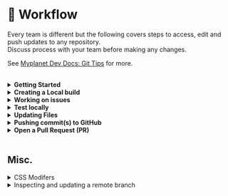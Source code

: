 # 🤝 Workflow

Every team is different but the following covers steps to access, edit and push updates to any repository.<br>Discuss process with your team before making any changes. 

See [Myplanet Dev Docs: Git Tips](https://github.com/myplanetdigital/dev-docs/blob/master/wiki/GitTips.md) for more.
<br><br>

<details>
  <summary><strong>Getting Started</strong></summary>

## 0. Run XCode

- go to mac store and download/install xcode

## 1. Generate SSH Key (one-time step)
An SSH key is an access credential in the SSH protocol. Its function is similar to that of user names and passwords, but the keys are primarily used for automated processes and for implementing single sign-on by system administrators and power users.

[Tutorial](https://docs.github.com/en/github/authenticating-to-github/adding-a-new-ssh-key-to-your-github-account)

Generate a key

```$ ssh-keygen -t rsa```

Navigate to ssh folder

```cd ~/.ssh```

View files

```ls -la```

Copy key to file

```pbcopy < ~/.ssh/id_rsa.pub```

## 2. Update Permissions

Ensure you have access to push updates

`sudo chown -R $USER /usr/local/lib/node_modules`

---
</details>  

<details>
  <summary><strong>Creating a Local build</strong></summary>
  
## 1. Setup environment

Create a new file in your root folder of your fork and name it `.env`

> In most cases, you require a `.env` file

> These keys are stored in Contentful. Ask your team for permission to get the key.

<br>

## 2. Check scripts for instructions

Check the root folder for a `package.json` file. This will include any notes and install details.


## 3. (DEPRECATED) Create a Fork from the main branch

Most commonly, forks are used to either propose changes to someone else's project or to use someone else's project as a starting point for your own idea.

### Fork using GitHub GUI

* On GitHub, navigate to the master repository.

* In the top-right corner of the page, click **Fork**.

### Fork using Terminal

Fork the main branch and clone it.

```
git clone git@github.com:[gitusername]/ecx-portal.git
```

### Add Remote Forks

If you want to review other people's branches/PR you can add their forks locally:

```
git remote add Sheril git@github.com:Sheril/ecx-portal.git
```

Fetch that user to update all of that user's branch

```
git fetch Sheril
```

Check out that user's branch

```
git checkout Sheril/ECX-XXX--branch
```

### (DEPRECATED - no longer required) Upstream

Add a version of upstream to keep your fork updated:

```
git remote add upstream git@github.com:myplanetdigital/ecx-portal.git
```

Fetch latest version of upstream

```
git fetch upstream
```

Updating local branch with upstream's master:

```
git fetch upstream
git rebase upstream/master
... resolve any conflicts
git push -f
```

Creating new branches from upstream's master.

**Method 1**

```
git checkout master
git fetch upstream
git rebase upstream/master
git checkout -b ECX-XXX--new-branch
```

**Method 2**

```
git fetch upstream
git checkout upstream/master
git checkout -b ECX-XXX--new-branch
```

---
</details>

<details>
  <summary><strong>Working on issues</strong></summary>

## Create a new issue

Issues can be used to keep track of bugs, enhancements, or other requests. If an issue for the bug identified does not exist, create one

### Useful Links

[Myplanet Issue Template]()

[Git Documentation](https://docs.github.com/en/enterprise/2.15/user/articles/creating-an-issue)


## Create a new branch to work on the issue(s)

1. Update your Forked origin/master with upstream/master

`git pull upstream master`

2. Create a new branch from master

`git checkout -b '123--new-branch' master`


> A new branch should be created (from master) for each unique issue.

> Reference the issue number in the name of the new branch you will create

> Ensure Master is updated before branching

> Replace 123--new-branch with the issue number and the desired branch name

> Branches should be named clearly based on the context of the issue. 


### More options

```
# View your branches
git branch

# View Remote branches
git remote -v

# Switch branches
git checkout 123--new-branch

# Delete a branch
git branch -D 123--new-branch

# Switch to master
git checkout master
```

---
</details>

<details>
  <summary><strong>Test locally</strong></summary>

* Before running the build, check for new packages on upstream/master (from other dev tickets for eg.)

`yarn install`

* Remove shared cache files.

`yarn cache clean`

* Build the site.

`yarn build`

* Start the server.

`yarn start`

---
</details>

<details>
  <summary><strong>Updating Files</strong></summary>

## Make changes to desired file(s)
* Open Project folder in text editor (Atom)
* Locate target file and make changes as needed

Once changes have been made, run/refresh the build to test using the steps in the [previous section](workflow.md)

## Add changes
Once you have modified existing files or added new files to the project, you can add them to your local repository, which we can do with the git add command. Let’s add the -A flag to add all changes that we have made:

* Check the status of the working directory

`git status`

* Add all changes in working dir.

`git add -A`

`git add .`

`git add src`

* Compare branches

`git diff`

* Add specific files. Only that file is added to commit

`git add file_name`

* Revert/Reset to last commit

`git reset head`

See [Troubleshooting](https://github.com/jacquesramphal/ui-dev-docs/wiki/Troubleshooting) steps to rebase branch and fix commit issues where multiple commits are displayed in error.

## Commit Changes
Next, we’ll want to record the changes that we made to the repository

`git commit`

## Adding Commit Message
The commit message is an important aspect of your code contribution; it helps the other contributors fully understand the change you have made, why you made it, and how significant it is. Additionally, commit messages provide a historical record of the changes for the project at large, helping future contributors along the way.

If we have a very short message, we can record that with the `-m` flag and the message in quotes:

`git commit -m 'commit message here'`


## Verify Commit Details
Once you have saved and exited the commit message text file, you can verify what git will be committing with the following command:

`git status`

---
</details>

<details>
  <summary><strong>Pushing commit(s) to GitHub</strong></summary>

At this point you can use the git push command to push the changes to the current branch of your forked repository:

```
git pull
git push
```

If pushing a new branch for the FIRST TIME, use:

`git push -u upstream 123--new-branch`

---
</details>

<details>
  <summary><strong>Open a Pull Request (PR)</strong></summary>

## GitHub Pull Request Etiquette & Template

Source: [Myplanet Dev Doc: PR Template](https://github.com/myplanetdigital/dev-docs/Practice Areas/Site Reliability & DevOps/GitHub Pull Request (PR) Template.md)

1. Go to github branch master
1. Find your branch
1. Confirm COMMITS
1. Add description
1. Link related issues/PRs

[Read more](https://help.github.com/en/github/collaborating-with-issues-and-pull-requests/creating-a-pull-request)

---
</details>
<br>

## Misc.

<details>
  <summary>CSS Modifers</summary>

### CSS Modifiers
look for modifiers in layout.scss
`$--padding { padding: 0 40px; }`

$ inserts the name of the class above
add the new class to the main component.js or style.js (double check where styles are) file



with a media query

`$--mobile-padding {
    @include breakpoint('medium', true) {
    padding: 0 40px;
    }
    @include breakpoint('small', true) {
    padding: 0 20px;
}`


checkout responsive.scss for media queries

variables.scss

@mixin

mixins are functions in SASS. research this

---
</details>

<details>
  <summary>Inspecting and updating a remote branch</summary>

Source: [Myplanet Dev Docs: Git Tips](https://github.com/myplanetdigital/dev-docs/blob/master/wiki/GitTips.md#add-remote-forks)

## Add Remote Forks

If you want to review other people's branches/PR you can add their forks locally:

```
git remote add Sheril git@github.com:Sheril/ecx-portal.git
```

Fetch that user to update all of that user's branch

```
git fetch Sheril
```

Check out that user's branch

```
git checkout Sheril/ECX-XXX--branch
```

## Pushing to Remote Branches

In the case you want to push to somebody else's repo or upstream:

```
git push remote local-branch:remote-branch
```

If I want to push to Sheril's ECX-XXX--branch I would do this:

```
git push sheril My-ECX-XXX:ECX-XXX--branch
```
---
</details>
